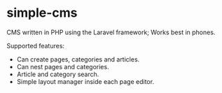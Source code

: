 # simple-cms

CMS written in PHP using the Laravel framework; Works best in phones.

Supported features:

- Can create pages, categories and articles.
- Can nest pages and categories.
- Article and category search.
- Simple layout manager inside each page editor.
